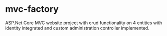 # mvc-factory
ASP.Net Core MVC website project with crud functionality on 4 entities with identity integrated and custom administration controller implemented.
